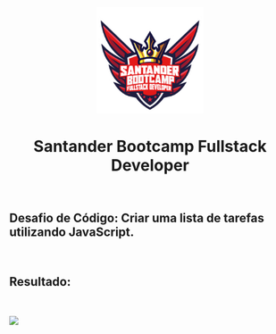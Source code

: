 <div align="center">

<img src="https://github.com/bragabriel/Bootcamp-FullStackDeveloper/blob/main/logo-bootcamp.png" width="190px">

# Santander Bootcamp Fullstack Developer

</div>

<br>

## Desafio de Código: Criar uma lista de tarefas utilizando JavaScript. 

<br>

## Resultado:

<br>

<img src="https://github.com/bragabriel/BootcampSantander-FullStackDeveloper/blob/main/Projetos-Desafios/JavaScript/To-do_list/assets/resultado.png"></img>
